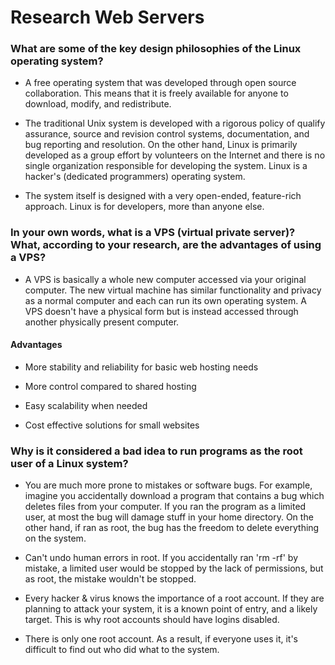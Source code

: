 # Research Web Servers

### What are some of the key design philosophies of the Linux operating system?

- A free operating system that was developed through open source collaboration. This means that it is freely available for anyone to download, modify, and redistribute.

- The traditional Unix system is developed with a rigorous policy of qualify assurance, source and revision control systems, documentation, and bug reporting and resolution. On the other hand, Linux is primarily developed as a group effort by volunteers on the Internet and there is no single organization responsible for developing the system. Linux is a hacker's (dedicated programmers) operating system.

- The system itself is designed with a very open-ended, feature-rich approach. Linux is for developers, more than anyone else.


### In your own words, what is a VPS (virtual private server)? What, according to your research, are the advantages of using a VPS?

- A VPS is basically a whole new computer accessed via your original computer. The new virtual machine has similar functionality and privacy as a normal computer and each can run its own operating system. A VPS doesn't have a physical form but is instead accessed through another physically present computer.

#### Advantages

- More stability and reliability for basic web hosting needs

- More control compared to shared hosting

- Easy scalability when needed

- Cost effective solutions for small websites

### Why is it considered a bad idea to run programs as the root user of a Linux system?

- You are much more prone to mistakes or software bugs. For example, imagine you accidentally download a program that contains a bug which deletes files from your computer. If you ran the program as a limited user, at most the bug will damage stuff in your home directory. On the other hand, if ran as root, the bug has the freedom to delete everything on the system.

- Can't undo human errors in root. If you accidentally ran 'rm -rf' by mistake, a limited user would be stopped by the lack of permissions, but as root, the mistake wouldn't be stopped.

- Every hacker & virus knows the importance of a root account. If they are planning to attack your system, it is a known point of entry, and a likely target. This is why root accounts should have logins disabled.

- There is only one root account. As a result, if everyone uses it, it's difficult to find out who did what to the system.  